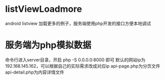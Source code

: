 # listViewLoadmore
android listview 加载更多的例子，服务端使用php开发的接口方便本地调试
# 服务端为php模拟数据
命令行进入server目录，开启 php  -S 0.0.0.0:8000 即可
默认的网站ip为192.168.145.162，可以根据自己的实际需求改成对应ip
api-page.php为分页文件
api-detail.php为内容详情文件
